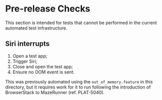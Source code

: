# Pre-release Checks

This section is intended for tests that cannot be performed in the current automated test infrastructure.

## Siri interrupts

1. Open a test app;
1. Trigger Siri;
1. Close and open the test app;
1. Ensure no OOM event is sent.

This was previously automated using the `out_of_memory.feature` in this directory, but it requires work
for it to run following the introduction of BrowserStack to MazeRunner (ref. PLAT-5040).